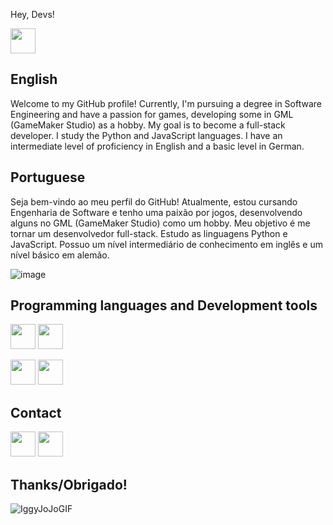 Hey, Devs! 

<img src="https://i.pinimg.com/750x/ab/81/a6/ab81a6355bc5893cd89dd0394e04f2da.jpg" width="40" height="40">

## English
Welcome to my GitHub profile! Currently, I'm pursuing a degree in Software Engineering and have a passion for games, developing some in GML (GameMaker Studio) as a hobby. My goal is to become a full-stack developer. I study the Python and JavaScript languages. I have an intermediate level of proficiency in English and a basic level in German. 

## Portuguese
Seja bem-vindo ao meu perfil do GitHub! Atualmente, estou cursando Engenharia de Software e tenho uma paixão por jogos, desenvolvendo alguns no GML (GameMaker Studio) como um hobby. Meu objetivo é me tornar um desenvolvedor full-stack. Estudo as linguagens Python e JavaScript. Possuo um nível intermediário de conhecimento em inglês e um nível básico em alemão.

![image](https://github.com/luizfrz/luizfrz/assets/126346291/e3904e4e-6997-4a3b-a7fa-125dc01c058e)



## Programming languages and Development tools 
<img src="https://cdn.jsdelivr.net/gh/devicons/devicon/icons/javascript/javascript-original.svg" widht="40" height="40"  /> <img src="https://cdn.jsdelivr.net/gh/devicons/devicon/icons/python/python-original.svg" widht="40" height="40" />  
 
  <img src="https://cdn.jsdelivr.net/gh/devicons/devicon/icons/git/git-original.svg" widht="40" height="40" />  <img src="https://cdn.jsdelivr.net/gh/devicons/devicon/icons/vscode/vscode-original.svg" widht="40" height="40" />

 

## Contact
<a href="https://www.linkedin.com/in/luiz-frança-127262269" target="_blank"><img loading="lazy" src="https://cdn-icons-png.flaticon.com/512/61/61109.png" target="_blank" width="40" height="40"></a> <a href="https://instagram.com/luizzzz62?utm_source=qr&igshid=MzNlNGNkZWQ4Mg%3D%3D" target="_blank"><img loading="lazy" src="https://cdn.icon-icons.com/icons2/726/PNG/512/instagram_f_icon-icons.com_62685.png" target="_blank" width="40" height="40"></a>

## Thanks/Obrigado!

 ![IggyJoJoGIF](https://github.com/luizfrz/luizfrz/assets/126346291/d5855520-d4c5-47a8-bd28-855872f51309)


